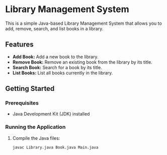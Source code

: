 # Library Management System

This is a simple Java-based Library Management System that allows you to add, remove, search, and list books in a library.

## Features

- **Add Book:** Add a new book to the library.
- **Remove Book:** Remove an existing book from the library by its title.
- **Search Book:** Search for a book by its title.
- **List Books:** List all books currently in the library.

## Getting Started

### Prerequisites

- Java Development Kit (JDK) installed

### Running the Application

1. Compile the Java files:

   ```sh
   javac Library.java Book.java Main.java
